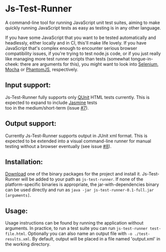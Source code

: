 Js-Test-Runner
============

A command-line tool for running JavaScript unit test suites, aiming to make quickly running JavaScript tests as easy as testing is in any other language.

If you have some JavaScript that you want to be tested automatically and headlessly, either locally and in CI, this'll make life lovely. If you have JavaScript 
that's complex enough to encounter serious browser compatibility issues, if you're trying to test node.js code, or if you just really like managing more test runner 
scripts than tests (somewhat tongue-in-cheek: there are arguments for this), you might want to look into [Selenium](http://seleniumhq.org/), 
[Mocha](http://dailyjs.com/2011/12/08/mocha/) or [PhantomJS](http://phantomjs.org/), respectively.

Input support:
--------------

Js-Test-Runner fully supports only [QUnit](http://qunitjs.com/) HTML tests currently. This is expected to expand to include [Jasmine](http://pivotal.github.com/jasmine/) tests  
too in the medium/short-term (issue [#7](https://github.com/pimterry/js-test-runner/issues/7)).

Output support:
---------------

Currently Js-Test-Runner supports output in JUnit xml format. This is expected to be extended into a visual command-line runner for manual testing without a browser 
eventually (see issue [#8](https://github.com/pimterry/js-test-runner/issues/8)).

Installation:
-------------

[Download](https://github.com/pimterry/js-test-runner/downloads) one of the binary packages for the project and install it. Js-Test-Runner will be added to your 
path as `js-test-runner`. If none of the platform-specific binaries is appropriate, the jar-with-dependencies binary can be used directly and run as 
`java -jar js-test-runner-0.1-full.jar [arguments]`. 

Usage:
------

Usage instructions can be found by running the application without arguments. In practice, to run a test suite you can run `js-test-runner test-file.html`.
Optionally you can also name an output file with `-o ./test-results.xml`. By default, output will be placed in a file named 'output.xml' in the working directory.